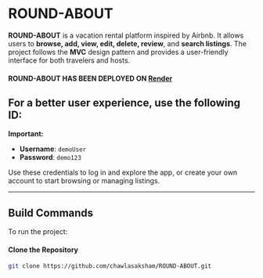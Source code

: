 # ROUND-ABOUT

**ROUND-ABOUT** is a vacation rental platform inspired by Airbnb. It allows users to **browse, add, view, edit, delete, review**, and **search listings**. The project follows the **MVC** design pattern and provides a user-friendly interface for both travelers and hosts.

#### ROUND-ABOUT HAS BEEN DEPLOYED ON [Render](https://round-about.onrender.com)

## For a better user experience, use the following ID:

**Important:**

- **Username**: `demoUser`
- **Password**: `demo123`

Use these credentials to log in and explore the app, or create your own account to start browsing or managing listings.

---

## Build Commands

To run the project:

#### Clone the Repository
```bash
git clone https://github.com/chawlasaksham/ROUND-ABOUT.git
